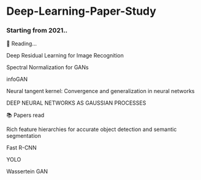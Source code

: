 # Deep-Learning-Paper-Study

<h3>Starting from 2021..<br></h3>

:book: Reading...

Deep Residual Learning for Image Recognition

Spectral Normalization for GANs

infoGAN

Neural tangent kernel: Convergence and generalization in neural networks

DEEP NEURAL NETWORKS AS GAUSSIAN PROCESSES



:books: Papers read

Rich feature hierarchies for accurate object detection and semantic segmentation

Fast R-CNN

YOLO

Wassertein GAN